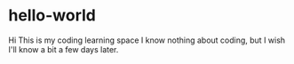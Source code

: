 # hello-world

Hi
This is my coding learning space
I know nothing about coding, but I wish I'll know a bit a few days later. 
